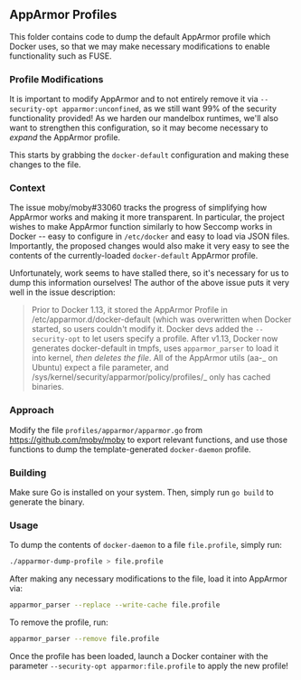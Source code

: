 ## AppArmor Profiles

This folder contains code to dump the default AppArmor profile which Docker uses, so that we may make necessary modifications to enable functionality such as FUSE.

### Profile Modifications

It is important to modify AppArmor and to not entirely remove it via `--security-opt apparmor:unconfined`, as we still want 99% of the security functionality provided! As we harden our mandelbox runtimes, we'll also want to strengthen this configuration, so it may become necessary to _expand_ the AppArmor profile.

This starts by grabbing the `docker-default` configuration and making these changes to the file.

### Context

The issue moby/moby#33060 tracks the progress of simplifying how AppArmor works and making it more transparent. In particular, the project wishes to make AppArmor function similarly to how Seccomp works in Docker -- easy to configure in `/etc/docker` and easy to load via JSON files. Importantly, the proposed changes would also make it very easy to see the contents of the currently-loaded `docker-default` AppArmor profile.

Unfortunately, work seems to have stalled there, so it's necessary for us to dump this information ourselves! The author of the above issue puts it very well in the issue description:

> Prior to Docker 1.13, it stored the AppArmor Profile in /etc/apparmor.d/docker-default (which was overwritten when Docker started, so users couldn't modify it. Docker devs added the `--security-opt` to let users specify a profile. After v1.13, Docker now generates docker-default in tmpfs, uses `apparmor_parser` to load it into kernel, _then deletes the file_. All of the AppArmor utils (aa-_ on Ubuntu) expect a file parameter, and /sys/kernel/security/apparmor/policy/profiles/_ only has cached binaries.

### Approach

Modify the file `profiles/apparmor/apparmor.go` from https://github.com/moby/moby to export relevant functions, and use those functions to dump the template-generated `docker-daemon` profile.

### Building

Make sure Go is installed on your system. Then, simply run `go build` to generate the binary.

### Usage

To dump the contents of `docker-daemon` to a file `file.profile`, simply run:

```bash
./apparmor-dump-profile > file.profile
```

After making any necessary modifications to the file, load it into AppArmor via:

```bash
apparmor_parser --replace --write-cache file.profile
```

To remove the profile, run:

```bash
apparmor_parser --remove file.profile
```

Once the profile has been loaded, launch a Docker container with the parameter `--security-opt apparmor:file.profile` to apply the new profile!
